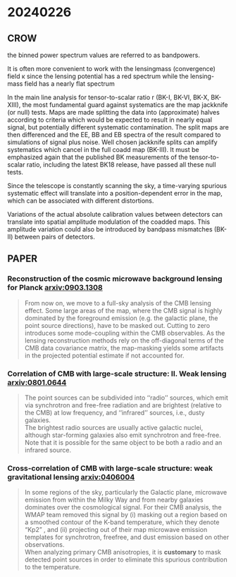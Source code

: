 
# 20240226

## CROW
the binned power spectrum values are referred to as bandpowers.

It is often more convenient to work with the lensingmass (convergence) field κ since the lensing potential has a red spectrum while the lensing-mass field has a nearly flat spectrum

In the main line analysis for tensor-to-scalar ratio r (BK-I, BK-VI, BK-X, BK-XIII), the most fundamental guard against systematics are the map jackknife (or null) tests. Maps are made splitting the data into (approximate) halves according to criteria which would be expected to result in nearly equal signal, but potentially different systematic contamination. The split maps are then differenced and the EE, BB and EB spectra of the result compared to simulations of signal plus noise. Well chosen jackknife splits can amplify systematics which cancel in the full coadd map (BK-III). It must be emphasized again that the published BK measurements of the tensor-to-scalar ratio, including the latest BK18 release, have passed all these null tests.

Since the telescope is constantly scanning the sky, a time-varying spurious systematic effect will translate into a position-dependent error in the map, which can be associated with different distortions.

Variations of the actual absolute calibration values between detectors can translate into spatial amplitude modulation of the coadded maps. This amplitude variation could also be introduced by bandpass mismatches (BK-II) between pairs of detectors.

## PAPER

### Reconstruction of the cosmic microwave background lensing for Planck [arxiv:0903.1308](https://arxiv.org/abs/0903.1308)

> From now on, we move to a full-sky analysis of the CMB lensing effect. Some large areas of the map, where the CMB signal is highly dominated by the foreground emission (e.g. the galactic plane, the point source directions), have to be masked out. Cutting to zero introduces some mode-coupling within the CMB observables. As the lensing reconstruction methods rely on the off-diagonal terms of the CMB data covariance matrix, the map-masking yields some artifacts in the projected potential estimate if not accounted for.

### Correlation of CMB with large-scale structure: II. Weak lensing [arxiv:0801.0644](https://arxiv.org/abs/0801.0644)

> The point sources can be subdivided into ‘‘radio’’ sources, which emit via synchrotron and free-free radiation and are brightest (relative to the CMB) at low frequency, and ‘‘infrared’’ sources, i.e., dusty galaxies. \
> The brightest radio sources are usually active galactic nuclei, although star-forming galaxies also emit synchrotron and free-free. Note that it is possible for the same object to be both a radio and an infrared source.

### Cross-correlation of CMB with large-scale structure: weak gravitational lensing [arxiv:0406004](https://arxiv.org/abs/astro-ph/0406004)

> In some regions of the sky, particularly the Galactic plane, microwave emission from within the Milky Way and from nearby galaxies dominates over the cosmological signal. For their CMB analysis, the WMAP team removed this signal by (i) masking out a region based on a smoothed contour of the K-band temperature, which they denote “Kp2” , and (ii) projecting out of their map microwave emission templates for synchrotron, freefree, and dust emission based on other observations.\
> When analyzing primary CMB anisotropies, it is **customary** to mask detected point sources in order to eliminate this spurious contribution to the temperature.

